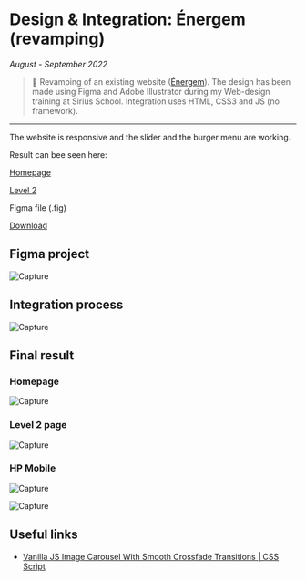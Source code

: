 # Design & Integration: Énergem (revamping)

_August - September 2022_

> 🔨 Revamping of an existing website ([Énergem](https://www.energem.fr/)). The design has been made using Figma and Adobe Illustrator during my Web-design training at Sirius School. Integration uses HTML, CSS3 and JS (no framework).

---

The website is responsive and the slider and the burger menu are working.

Result can bee seen here:

[Homepage](https://raigyo.github.io/webdesign-integration-energem/)

[Level 2](https://raigyo.github.io/webdesign-integration-energem/page.html)

Figma file (.fig)

[Download](_sources/Energem.fig)

## Figma project

![Capture](_readme-img/project-figma.jpg)

## Integration process

![Capture](_readme-img/integration-hp-grid.jpg)

## Final result

### Homepage

![Capture](_readme-img/integration-hp.jpg)

### Level 2 page

![Capture](_readme-img/integration-level2.jpg)

### HP Mobile

![Capture](_readme-img/integration-hp-mobile.jpg)

![Capture](_readme-img/integration-hp-mobile-2.jpg)

## Useful links

- [Vanilla JS Image Carousel With Smooth Crossfade Transitions | CSS Script](https://www.cssscript.com/image-carousel-crossfade/)
